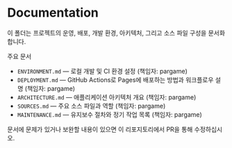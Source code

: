 # Documentation

이 폴더는 프로젝트의 운영, 배포, 개발 환경, 아키텍처, 그리고 소스 파일 구성을 문서화합니다.

주요 문서

- `ENVIRONMENT.md` — 로컬 개발 및 CI 환경 설정 (책임자: pargame)
- `DEPLOYMENT.md` — GitHub Actions로 Pages에 배포하는 방법과 워크플로우 설명 (책임자: pargame)
- `ARCHITECTURE.md` — 애플리케이션 아키텍처 개요 (책임자: pargame)
- `SOURCES.md` — 주요 소스 파일과 역할 (책임자: pargame)
- `MAINTENANCE.md` — 유지보수 절차와 정기 작업 목록 (책임자: pargame)

문서에 문제가 있거나 보완할 내용이 있으면 이 리포지토리에서 PR을 통해 수정하십시오.
